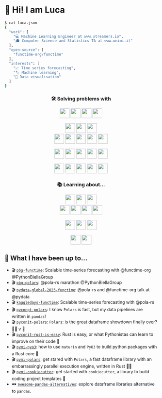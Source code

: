 # 👋 Hi! I am Luca

```bash
$ cat luca.json
{
  "work": [
    "💻 Machine Learning Engineer at www.xtreamers.io",
    "🎓 Computer Science and Statistics TA at www.unimi.it"
  ],
  "open-source": [
    "functime-org/functime"
  ],
  "interests": [
    "📈 Time series forecasting",
    "🏷 Machine learning",
    "🎨 Data visualisation"
  ]
}
```

<h3 align="center">
🛠 Solving problems with
</h3>

<p align="center">
<img height="32" width="32" src="https://cdn.simpleicons.org/python">
<img height="32" width="32" src="https://cdn.simpleicons.org/julia">
<img height="32" width="32" src="https://cdn.simpleicons.org/lua">
<img height="32" width="32" src="https://cdn.simpleicons.org/r">
</p>

<p align="center">
<img height="32" width="32" src="https://cdn.simpleicons.org/pandas">
<img height="32" width="32" src="https://cdn.simpleicons.org/polars">
<img height="32" width="32" src="https://cdn.simpleicons.org/duckdb">
<br>
<img height="32" width="32" src="https://cdn.simpleicons.org/numpy">
<img height="32" width="32" src="https://cdn.simpleicons.org/scipy">
<img height="32" width="32" src="https://cdn.simpleicons.org/scikitlearn">
<img height="32" width="32" src="https://cdn.simpleicons.org/pytorch">
<img height="32" width="32" src="https://cdn.simpleicons.org/tensorflow">
</p>

<p align="center">

<img height="32" width="32" src="https://cdn.simpleicons.org/fastapi">
<img height="32" width="32" src="https://cdn.simpleicons.org/streamlit">
<img height="32" width="32" src="https://cdn.simpleicons.org/docker">
<img height="32" width="32" src="https://cdn.simpleicons.org/terraform">
<img height="32" width="32" src="https://cdn.simpleicons.org/amazonaws">
</p>

<p align="center">
<img height="32" width="32" src="https://cdn.simpleicons.org/gnubash">
<img height="32" width="32" src="https://cdn.simpleicons.org/githubactions">
<img height="32" width="32" src="https://cdn.simpleicons.org/neovim">
<img height="32" width="32" src="https://cdn.simpleicons.org/precommit">
<img height="32" width="32" src="https://cdn.simpleicons.org/ruff">
</p>

<h3 align="center">
📚 Learning about...
</h3>

<p align="center">
<img height="32" width="32" src="https://cdn.simpleicons.org/dvc">
<img height="32" width="32" src="https://cdn.simpleicons.org/mlflow">
<img height="32" width="32" src="https://cdn.simpleicons.org/pytest">
<br>
<img height="32" width="32" src="https://cdn.simpleicons.org/airbyte">
<img height="32" width="32" src="https://cdn.simpleicons.org/snowflake">
<img height="32" width="32" src="https://cdn.simpleicons.org/databricks">
<img height="32" width="32" src="https://cdn.simpleicons.org/dbt">
</p>

<p align="center">
<img height="32" width="32" src="https://cdn.simpleicons.org/lightning">
<img height="32" width="32" src="https://cdn.simpleicons.org/pyg">
<img height="32" width="32" src="https://cdn.simpleicons.org/rust">
</p>

<p align="center">
<img height="32" width="32" src="https://cdn.simpleicons.org/nim">
<img height="32" width="32" src="https://cdn.simpleicons.org/zig">
</p>


## 👾 What I have been up to...

* 🎬 [`pbg-functime`](https://github.com/baggiponte/pbg-functime): Scalable time-series forecasting with @functime-org @PythonBiellaGroup
* 🎬 [`pbg-polars`](https://github.com/baggiponte/pbg-polars): @pola-rs marathon @PythonBiellaGroup
* 🎬 [`pydata-global-2023-functime`](https://github.com/baggiponte/pydata-global-2023-functime): @pola-rs and @functime-org talk at @pydata
* 🎬 [`kaggledays-functime`](https://github.com/baggiponte/kaggeldays-functime): Scalable time-series forecasting with @pola-rs
* 🎬 [`pyconpt-polars`](https://github.com/baggiponte/pyconit-polars): I know `Polars` is fast, but my data pipelines are written in `pandas`!
* 🎬 [`pyconit-polars`](https://github.com/baggiponte/pyconit-polars): `Polars`: is the great dataframe showdown finally over? 🐻‍❄️ v 🐼
* 🎬 [`pyconit-rust-is-easy`](https://github.com/baggiponte/pyconit-rust-is-easy): Rust is easy, or what Pythonistas can learn to improve on their code 🐍
* 🎬 [`pymi-pyo3`](https://baggiponte.github.io/pymi-pyo3): how to use `maturin` and `PyO3` to build python packages with a Rust core 🦀
* 🎬 [`pymi-polars`](https://baggiponte.github.io/pymi-polars): get stared with `Polars`, a fast dataframe library with an embarrassingly parallel execution engine, written in Rust 🐻‍❄️
* 🎬 [`pymi-cookiecutter`](https://baggiponte.github.io/pymi-cookiecutter/): get started with `cookiecutter`, a library to build coding project templates 🍪
* 🕶 [`awesome-pandas-alternatives`](https://github.com/baggiponte/awesome-pandas-alternatives): explore dataframe libraries alternative to `pandas`.
